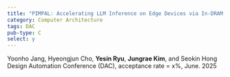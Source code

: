 ```yaml
---
title: "PIMPAL: Accelerating LLM Inference on Edge Devices via In-DRAM Arithmetic Lookup"
category: Computer Architecture
tags: DAC
pub-type: C
select: y
---
```


Yoonho Jang, Hyeongjun Cho, **Yesin Ryu**, **Jungrae Kim**, and Seokin Hong <br>
Design Automation Conference (DAC), acceptance rate = x%, June. 2025 <br>
